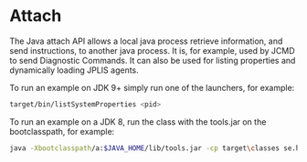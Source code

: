 # Attach

The Java attach API allows a local java process retrieve information, and send instructions, to another java process. It is, for example, used by JCMD to send Diagnostic Commands. It can also be used for listing properties and dynamically loading JPLIS agents.

To run an example on JDK 9+ simply run one of the launchers, for example:

```bash
target/bin/listSystemProperties <pid>
```

To run an example on a JDK 8, run the class with the tools.jar on the bootclasspath, for example:

```bash
java -Xbootclasspath/a:$JAVA_HOME/lib/tools.jar -cp target\classes se.hirt.examples.svc.attach.ListSystemProperties <pid>
```